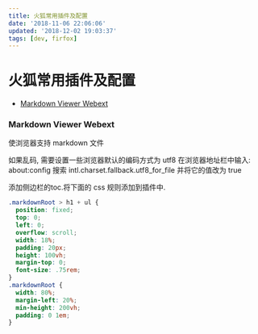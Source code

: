 ```yaml
---
title: 火狐常用插件及配置
date: '2018-11-06 22:06:06'
updated: '2018-12-02 19:03:37'
tags: [dev, firfox]
---
```

# 火狐常用插件及配置

<!-- MarkdownTOC -->

- [Markdown Viewer Webext](#markdown-viewer-webext)

<!-- /MarkdownTOC -->

<a id="markdown-viewer-webext"></a>
### Markdown Viewer Webext
使浏览器支持 markdown 文件

如果乱码, 需要设置一些浏览器默认的编码方式为 utf8
在浏览器地址栏中输入: about:config
搜索 intl.charset.fallback.utf8_for_file 并将它的值改为 true

添加侧边栏的toc.将下面的 css 规则添加到插件中.
```css
.markdownRoot > h1 + ul {
  position: fixed;
  top: 0;
  left: 0;
  overflow: scroll;
  width: 18%;
  padding: 20px;
  height: 100vh;
  margin-top: 0;
  font-size: .75rem;
}
.markdownRoot {
  width: 80%;
  margin-left: 20%;
  min-height: 200vh;
  padding: 0 1em;
}
```
